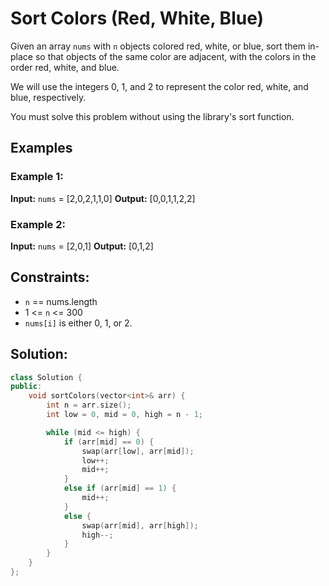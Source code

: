 # Sort Colors (Red, White, Blue)

Given an array `nums` with `n` objects colored red, white, or blue, sort them in-place so that objects of the same color are adjacent, with the colors in the order red, white, and blue.

We will use the integers 0, 1, and 2 to represent the color red, white, and blue, respectively.

You must solve this problem without using the library's sort function.

## Examples

### Example 1:

**Input:** `nums` = [2,0,2,1,1,0]
**Output:** [0,0,1,1,2,2]

### Example 2:

**Input:** `nums` = [2,0,1]
**Output:** [0,1,2]

## Constraints:

- `n` == nums.length
- 1 <= `n` <= 300
- `nums[i]` is either 0, 1, or 2.

## Solution:

```cpp
class Solution {
public:
    void sortColors(vector<int>& arr) {
        int n = arr.size();
        int low = 0, mid = 0, high = n - 1; 

        while (mid <= high) {
            if (arr[mid] == 0) {
                swap(arr[low], arr[mid]);
                low++;
                mid++;
            }
            else if (arr[mid] == 1) {
                mid++;
            }
            else {
                swap(arr[mid], arr[high]);
                high--;
            }
        }
    }
};
